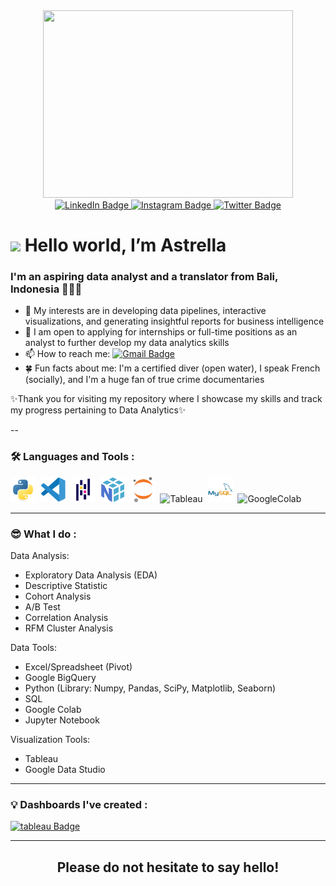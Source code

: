 <div id="header" align="center">
  <img src="https://media.giphy.com/media/JWuBH9rCO2uZuHBFpm/giphy.gif" width="400" height="300"/>
</div>

<div id="badges" align="center">
  <a href="https://www.linkedin.com/in/astrelladecembrica/">
    <img src="https://img.shields.io/badge/LinkedIn-yellow?style=for-the-badge&logo=linkedin&logoColor=white" alt="LinkedIn Badge"/>
  </a>
  <a href="https://www.instagram.com/astrellakslva/">
    <img src="https://img.shields.io/badge/Instagram-purple?logo=instagram&logoColor=white&style=for-the-badge" alt="Instagram Badge"/>
  </a>
  <a href="https://twitter.com/allertsa">
    <img src="https://img.shields.io/badge/Twitter-blue?style=for-the-badge&logo=twitter&logoColor=white" alt="Twitter Badge"/>
  </a>
</div>

<h1><img src="https://media.giphy.com/media/hvRJCLFzcasrR4ia7z/giphy.gif" width="30px"/> Hello world, I’m Astrella</h1>

<h3> I'm an aspiring data analyst and a translator from Bali, Indonesia 🌴🇮🇩 </h3>

- 👀 My interests are in developing data pipelines, interactive visualizations, and generating insightful reports for business intelligence
- 💞️ I am open to applying for internships or full-time positions as an analyst to further develop my data analytics skills
- 📫 How to reach me: [![Gmail Badge](https://img.shields.io/badge/Email-red?style=for-the-badge&logo=gmail&logoColor=white)](mailto:decembrica@gmail.com)
- 🍀 Fun facts about me: I'm a certified diver (open water), I speak French (socially), and I'm a huge fan of true crime documentaries

✨Thank you for visiting my repository where I showcase my skills and track my progress pertaining to Data Analytics✨

--

### :hammer_and_wrench: Languages and Tools :
<div>
  <img src="https://github.com/devicons/devicon/blob/master/icons/python/python-original.svg" title="Python" alt="Python" width="40" height="40"/>&nbsp;
  <img src="https://github.com/devicons/devicon/blob/master/icons/vscode/vscode-original.svg" title="VSCode" alt="VSCode" width="40" height="40"/>&nbsp;
  <img src="https://github.com/devicons/devicon/blob/master/icons/pandas/pandas-original.svg" title="Pandas" alt="Pandas" width="40" height="40"/>&nbsp;
  <img src="https://github.com/devicons/devicon/blob/master/icons/numpy/numpy-original.svg" title="Numpy" alt="Numpy" width="40" height="40"/>&nbsp;
  <img src="https://github.com/devicons/devicon/blob/master/icons/jupyter/jupyter-original.svg" title="Jupyter" alt="Jupyter" width="40" height="40"/>&nbsp;
  <img src="https://iconape.com/wp-content/files/zt/110872/png/tableau-software.png" title="Tableau" alt="Tableau" width="40" height="40"/>&nbsp;
  <img src="https://github.com/devicons/devicon/blob/master/icons/mysql/mysql-original-wordmark.svg" title="MySQL"  alt="MySQL" width="40" height="40"/>&nbsp;
  <img src="https://github.com/simple-icons/simple-icons/blob/develop/icons/googlecolab.svg" title="GoogleColab" alt="GoogleColab" width="40" height="40"/>&nbsp;
</div>

---
### 😎 What I do :

Data Analysis: 
- Exploratory Data Analysis (EDA)
- Descriptive Statistic
- Cohort Analysis
- A/B Test
- Correlation Analysis
- RFM Cluster Analysis

Data Tools: 
- Excel/Spreadsheet (Pivot)
- Google BigQuery
- Python (Library: Numpy, Pandas, SciPy, Matplotlib, Seaborn)
- SQL 
- Google Colab 
- Jupyter Notebook

Visualization Tools: 
- Tableau
- Google Data Studio

---

### 💡 Dashboards I've created :
<div id="badges" align="left">
  <a href="https://public.tableau.com/app/profile/astrella.decembrica">
    <img src="https://img.shields.io/badge/tableau-orange?style=for-the-badge&logo=tableau&logoColor=white" alt="tableau Badge"/>
  </a>
  </div>

---
<div id="footer" align="center">
  <h2> Please do not hesitate to say hello! </h2>
  </div>
<!---
allertsa/allertsa is a ✨ special ✨ repository because its `README.md` (this file) appears on your GitHub profile.
You can click the Preview link to take a look at your changes.
--->
